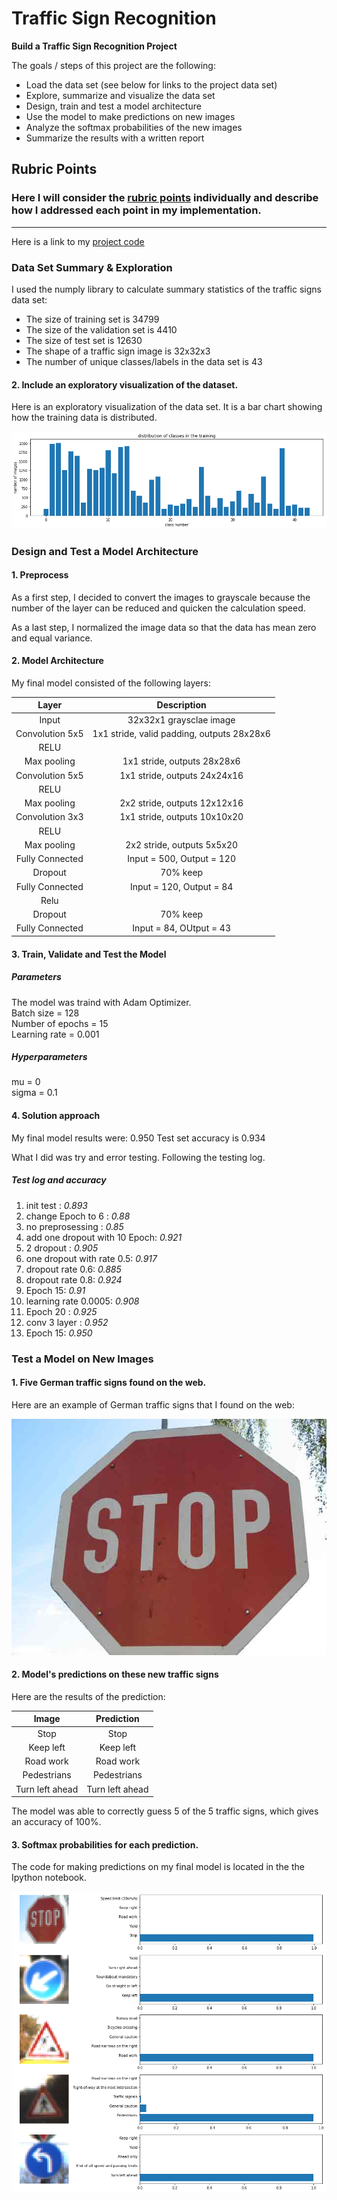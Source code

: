 # **Traffic Sign Recognition** 


**Build a Traffic Sign Recognition Project**

The goals / steps of this project are the following:
* Load the data set (see below for links to the project data set)
* Explore, summarize and visualize the data set
* Design, train and test a model architecture
* Use the model to make predictions on new images
* Analyze the softmax probabilities of the new images
* Summarize the results with a written report


[//]: # (Image References)

[image1]: ./examples/visualization.jpg "Visualization"
[image2]: ./examples/grayscale.jpg "Grayscaling"
[image3]: ./examples/random_noise.jpg "Random Noise"
[image4]: ./examples/placeholder.png "Traffic Sign 1"
[image5]: ./examples/placeholder.png "Traffic Sign 2"
[image6]: ./examples/placeholder.png "Traffic Sign 3"
[image7]: ./examples/placeholder.png "Traffic Sign 4"
[image8]: ./examples/placeholder.png "Traffic Sign 5"

## Rubric Points
### Here I will consider the [rubric points](https://review.udacity.com/#!/rubrics/481/view) individually and describe how I addressed each point in my implementation.  

---

Here is a link to my [project code](https://github.com/inokatsu/CarND-Traffic-Sign-Recognition/blob/master/Traffic_Sign_Classifier.ipynb)

### Data Set Summary & Exploration

I used the numply library to calculate summary statistics of the traffic
signs data set:

* The size of training set is 34799
* The size of the validation set is 4410
* The size of test set is 12630
* The shape of a traffic sign image is 32x32x3
* The number of unique classes/labels in the data set is 43

#### 2. Include an exploratory visualization of the dataset.

Here is an exploratory visualization of the data set. It is a bar chart showing how the training data is distributed.

![alt text](https://github.com/inokatsu/CarND-Traffic-Sign-Recognition/blob/master/figure/distribution_validation.png)

### Design and Test a Model Architecture

#### 1. Preprocess

As a first step, I decided to convert the images to grayscale because the number of the layer can be reduced and quicken the calculation speed.

As a last step, I normalized the image data so that the data has mean zero and equal variance.


#### 2. Model Architecture

My final model consisted of the following layers:

| Layer         		|     Description	        					| 
|:---------------------:|:---------------------------------------------:| 
| Input         		| 32x32x1 graysclae image   					| 
| Convolution 5x5     	| 1x1 stride, valid padding, outputs 28x28x6 	|
| RELU					|								 				|
| Max pooling	      	| 1x1 stride, outputs 28x28x6   				|
| Convolution 5x5	    | 1x1 stride, outputs 24x24x16					|
| RELU					|								 				|
| Max pooling	      	| 2x2 stride, outputs 12x12x16  				|
| Convolution 3x3	    | 1x1 stride, outputs 10x10x20					|
| RELU					|								 				|
| Max pooling	      	| 2x2 stride, outputs 5x5x20    				|
| Fully Connected		| Input = 500, Output = 120						|
| Dropout				| 70% keep										|
| Fully Connected		| Input = 120, Output = 84						|
| Relu					|												|
| Dropout				| 70% keep										| 
| Fully Connected		| Input = 84, OUtput = 43						|

#### 3. Train, Validate and Test the Model

##### Parameters
The model was traind with Adam Optimizer.  
Batch size = 128  
Number of epochs = 15  
Learning rate = 0.001  

##### Hyperparameters
mu = 0  
sigma = 0.1  

#### 4. Solution approach

My final model results were: 0.950
Test set accuracy is 0.934

What I did was try and error testing. Following the testing log.

##### Test log and accuracy
1.  init test : _0.893_
2.  change Epoch to 6 : _0.88_
3.  no preprosessing : _0.85_
4.  add one dropout with 10 Epoch: _0.921_
5.  2 dropout : _0.905_
6.  one dropout with rate 0.5: _0.917_
7.  dropout rate 0.6: _0.885_
8.  dropout rate 0.8: _0.924_
9.  Epoch 15: _0.91_
10. learning rate 0.0005: _0.908_
11. Epoch 20 : _0.925_
12. conv 3 layer : _0.952_
13. Epoch 15: _0.950_


 

### Test a Model on New Images

#### 1. Five German traffic signs found on the web.

Here are an example of German traffic signs that I found on the web:

![alt text](https://github.com/inokatsu/CarND-Traffic-Sign-Recognition/blob/master/downloaded_images/Stop.jpg) 


#### 2. Model's predictions on these new traffic signs

Here are the results of the prediction:

| Image			        |     Prediction	        					| 
|:---------------------:|:---------------------------------------------:| 
| Stop              	| Stop                      					| 
| Keep left    			| Keep left										|
| Road work 			| Road work										|
| Pedestrians   		| Pedestrians			    	 				|
| Turn left ahead    	| Turn left ahead       						|


The model was able to correctly guess 5 of the 5 traffic signs, which gives an accuracy of 100%. 

#### 3. Softmax probabilities for each prediction. 

The code for making predictions on my final model is located in the the Ipython notebook.

![alt text](https://github.com/inokatsu/CarND-Traffic-Sign-Recognition/blob/master/figure/softmax_probability.png)


